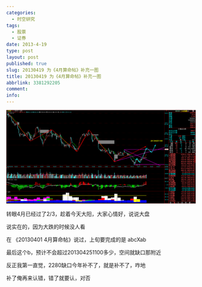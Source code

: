 ```yaml
---
categories:
  - 时空研究
tags:
  - 股票
  - 证券
date: 2013-4-19
type: post
layout: post
published: true
slug: 20130419 为《4月算命帖》补充一图
title: 20130419 为《4月算命帖》补充一图
abbrlink: 3381292205
comment:
info:
---
```

![20130419-0](/images/20130419-0.gif)

转眼4月已经过了2/3，趁着今天大阳，大家心情好，说说大盘

说实在的，因为大跌的时候没人看

在 《20130401 4月算命帖》说过，上旬要完成的是 abcXab

最后这个b，预计不会超过201304251100多少，空间就缺口那附近

反正我第一直觉，2280缺口今年补不了，就是补不了，咋地

补了俺再来认错，错了就要认，对否